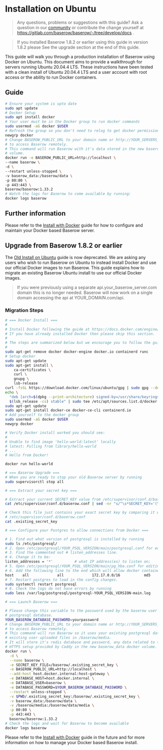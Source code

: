 # Installation on Ubuntu

> Any questions, problems or suggestions with this guide? Ask a question in our
> [community](https://community.baserow.io/) or contribute the change yourself at
> https://gitlab.com/baserow/baserow/-/tree/develop/docs .

> If you installed Baserow 1.8.2 or earlier using this guide in version 1.8.2 please
> See the upgrade section at the end of this guide.

This guide will walk you through a production installation of Baserow using Docker 
on Ubuntu. This document aims to provide a walkthrough for servers running Ubuntu 
20.04.4 LTS. These instructions have been tested with a clean install of Ubuntu 
20.04.4 LTS and a user account with root access or the ability to run Docker containers. 

## Guide 

```bash
# Ensure your system is upto date
sudo apt update
# Docker Setup
sudo apt install docker
# Your user must be in the Docker group to run docker commands
sudo usermod -aG docker $USER
# Refresh the group so you don't need to relog to get docker permissions
newgrp docker 
# Change BASEROW_PUBLIC_URL to your domain name or http://YOUR_SERVERS_IP if you want
# to access Baserow remotely.
# This command will run Baserow with it's data stored in the new baserow_data docker 
# volume.
docker run -e BASEROW_PUBLIC_URL=http://localhost \
--name baserow \
-d \
--restart unless-stopped \
-v baserow_data:/baserow/data \
-p 80:80 \
-p 443:443 \
baserow/baserow:1.33.2
# Watch the logs for Baserow to come available by running:
docker logs baserow
```

## Further information 

Please refer to the [Install with Docker](install-with-docker.md) guide for how to
configure and maintain your Docker based Baserow server.

## Upgrade from Baserow 1.8.2 or earlier

The [Old Install on Ubuntu](old-install-on-ubuntu.md) guide is now deprecated. We are 
asking any users who wish to run Baserow on Ubuntu to instead install Docker and use our
official Docker images to run Baserow. This guide explains how to migrate an existing
Baserow Ubuntu install to use our official Docker images.

> If you were previously using a separate api.your_baserow_server.com domain this is no
> longer needed. Baserow will now work on a single domain accessing the api at 
> YOUR_DOMAIN.com/api. 

### Migration Steps

```bash
# === Docker Install ===
#
# Install Docker following the guide at https://docs.docker.com/engine/install/ubuntu/.
# If you have already installed Docker then please skip this section.
#
# The steps are summarized below but we encourage you to follow the guide itself:
#
sudo apt-get remove docker docker-engine docker.io containerd runc
# Setup docker
sudo apt-get update
sudo apt-get install \
    ca-certificates \
    curl \
    gnupg \
    lsb-release
curl -fsSL https://download.docker.com/linux/ubuntu/gpg | sudo gpg --dearmor -o /usr/share/keyrings/docker-archive-keyring.gpg
echo \
  "deb [arch=$(dpkg --print-architecture) signed-by=/usr/share/keyrings/docker-archive-keyring.gpg] https://download.docker.com/linux/ubuntu \
  $(lsb_release -cs) stable" | sudo tee /etc/apt/sources.list.d/docker.list > /dev/null
sudo apt-get update
sudo apt-get install docker-ce docker-ce-cli containerd.io
# Add yourself to the docker group
sudo usermod -aG docker $USER
newgrp docker

# Verify Docker install worked you should see:
#
# Unable to find image 'hello-world:latest' locally
# latest: Pulling from library/hello-world
# ...
# Hello from Docker!

docker run hello-world

# === Baserow Upgrade ===
# When you are ready to stop your old Baserow server by running
sudo supervisorctl stop all

# === Extract your secret key ===

# Extract your current SECRET_KEY value from /etc/supervisor/conf.d/baserow.conf
cat /etc/supervisor/conf.d/baserow.conf | sed -nr "s/^\s*SECRET_KEY='(\w+)',/\1/p" > .existing_secret_key

# Check this file just contains your exact secret key by comparing it with 
# /etc/supervisor/conf.d/baserow.conf 
cat .existing_secret_key

# === Configure your Postgres to allow connections from Docker ===

# 1. Find out what version of postgresql is installed by running 
sudo ls /etc/postgresql/ 
# 2. Open /etc/postgresql/YOUR_PSQL_VERSION/main/postgresql.conf for editing as root
# 3. Find the commented out # listen_addresses line.
# 4. Change it to be:
listen_addresses = '*'          # what IP address(es) to listen on;
# 5. Open /etc/postgresql/YOUR_PSQL_VERSION/main/pg_hba.conf for editing as root
# 6. Add the following line to the end which will allow docker containers to connect.
host    all             all             172.17.0.0/16           md5
# 7. Restart postgres to load in the config changes.
sudo systemctl restart postgresql
# 8. Check the logs do not have errors by running
sudo less /var/log/postgresql/postgresql-YOUR_PSQL_VERSION-main.log

# === Launch Baserow ===

# Please change this variable to the password used by the baserow user in your 
# postgresql database.
YOUR_BASEROW_DATABASE_PASSWORD=yourpassword
# Change BASEROW_PUBLIC_URL to your domain name or http://YOUR_SERVERS_IP if you want
# to access Baserow remotely.
# This command will run Baserow so it uses your existing postgresql database and your
# existing user uploaded files in /baserow/media. 
# It will store it's redis database and password, any data related to the automatic 
# HTTPS setup provided by Caddy in the new baserow_data docker volume.
docker run \
  -d \
  --name baserow \
  -e SECRET_KEY_FILE=/baserow/.existing_secret_key \
  -e BASEROW_PUBLIC_URL=http://localhost \
  --add-host host.docker.internal:host-gateway \
  -e DATABASE_HOST=host.docker.internal \
  -e DATABASE_USER=baserow \
  -e DATABASE_PASSWORD=$YOUR_BASEROW_DATABASE_PASSWORD \
  --restart unless-stopped \
  -v $PWD/.existing_secret_key:/baserow/.existing_secret_key \
  -v baserow_data:/baserow/data \
  -v /baserow/media:/baserow/data/media \
  -p 80:80 \
  -p 443:443 \
  baserow/baserow:1.33.2
# Check the logs and wait for Baserow to become available
docker logs baserow
```

Please refer to the [Install with Docker](install-with-docker.md) guide in the future
and for more information on how to manage your Docker based Baserow install.
